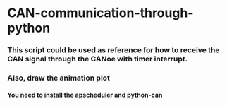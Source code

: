 # CAN-communication-through-python
### This script could be used as reference for how to receive the CAN signal through the CANoe with timer interrupt. 
### Also, draw the animation plot
#### You need to install the apscheduler and python-can
